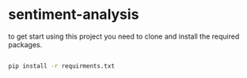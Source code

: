 # sentiment-analysis

to get start using this project you need to clone and install the required packages.

```bash

pip install -r requirments.txt 

```
